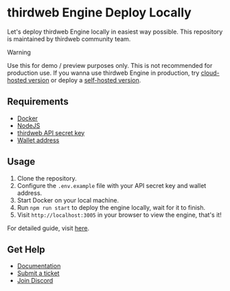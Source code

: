 # thirdweb Engine Deploy Locally

Let's deploy thirdweb Engine locally in easiest way possible. This repository is maintained by thirdweb community team.

> [!WARNING]
> Use this for demo / preview purposes only. This is not recommended for production use. If you wanna use thirdweb Engine in production, try [cloud-hosted version](https://thirdweb.com/dashboard/engine?requestCloudHosted) or deploy a [self-hosted version](https://blog.warengonzaga.com/how-to-deploy-a-self-hosted-thirdweb-engine-on-railway-in-less-than-3-minutes).

## Requirements

- [Docker](https://docs.docker.com/get-docker/)
- [NodeJS](https://nodejs.org/en/download/)
- [thirdweb API secret key](https://thirdweb.com/dashboard/api-keys)
- [Wallet address](https://portal.thirdweb.com/glossary/wallet)

## Usage

1. Clone the repository.
2. Configure the `.env.example` file with your API secret key and wallet address.
3. Start Docker on your local machine.
4. Run `npm run start` to deploy the engine locally, wait for it to finish.
5. Visit `http://localhost:3005` in your browser to view the engine, that's it!

For detailed guide, visit [here](https://support.thirdweb.com/infrastructure/eRgkLPBdL1WJJLzAbuWrPZ/how-to-deploy-thirdweb-engine-to-your-local-machine/nhgkjfQ7S9b6Hbe1dp9uuh).

## Get Help

- [Documentation](https://portal.thirdweb.com)
- [Submit a ticket](https://support.thirdweb.com)
- [Join Discord](https://discord.gg/thirdweb)
